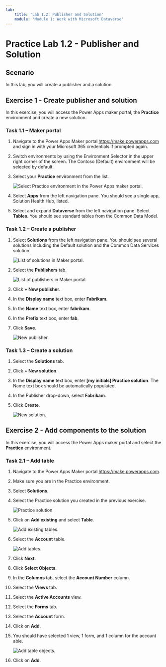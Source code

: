 ```yaml
---
lab:
    title: 'Lab 1.2: Publisher and Solution'
    module: 'Module 1: Work with Microsoft Dataverse'
---
```


# Practice Lab 1.2 - Publisher and Solution

## Scenario

In this lab, you will create a publisher and a solution.

## Exercise 1 - Create publisher and solution

In this exercise, you will access the Power Apps maker portal, the **Practice** environment and create a new solution.

### Task 1.1 – Maker portal

1. Navigate to the Power Apps Maker portal <https://make.powerapps.com> and sign in with your Microsoft 365 credentials if prompted again.

1. Switch environments by using the Environment Selector in the upper right corner of the screen. The Contoso (Default) environment will be selected by default.

1. Select your **Practice** environment from the list.

    ![Select Practice environment in the Power Apps maker portal.](../media/select-environment.png)

1. Select **Apps** from the left navigation pane. You should see a single app, Solution Health Hub, listed.

1. Select and expand **Dataverse** from the left navigation pane. Select **Tables**. You should see standard tables from the Common Data Model.

### Task 1.2 – Create a publisher

1. Select **Solutions** from the left navigation pane. You should see several solutions including the Default solution and the Common Data Services solution.

    ![List of solutions in Maker portal.](../media/solution-list.png)

1. Select the **Publishers** tab.

    ![List of publishers in Maker portal.](../media/publishers-list.png)

1. Click **+ New publisher**.

1. In the **Display name** text box, enter **Fabrikam**.

1. In the **Name** text box, enter **fabrikam**.

1. In the **Prefix** text box, enter **fab**.

1. Click **Save**.

    ![New publisher.](../media/new-publisher.png)

### Task 1.3 – Create a solution

1. Select the **Solutions** tab.

1. Click **+ New solution**.

1. In the **Display name** text box, enter **[my initials] Practice solution**. The Name text box should be automatically populated.

1. In the Publisher drop-down, select **Fabrikam**.

1. Click **Create**.

    ![New solution.](../media/new-solution.png)

## Exercise 2 - Add components to the solution

In this exercise, you will access the Power Apps maker portal and select the **Practice** environment.

### Task 2.1 – Add table

1. Navigate to the Power Apps Maker portal <https://make.powerapps.com>.

1. Make sure you are in the Practice environment.

1. Select **Solutions**.

1. Select the Practice solution you created in the previous exercise.

    ![Practice solution.](../media/practice-solution.png)

1. Click on **Add existing** and select **Table**.

    ![Add existing tables.](../media/add-existing.png)

1. Select the **Account** table.

    ![Add tables.](../media/add-tables.png)

1. Click **Next**.

1. Click **Select Objects**.

1. In the **Columns** tab, select the **Account Number** column.

1. Select the **Views** tab.

1. Select the **Active Accounts** view.

1. Select the **Forms** tab.

1. Select the **Account** form.

1. Click on **Add**.

1. You should have selected 1 view, 1 form, and 1 column for the account able.

    ![Add table objects.](../media/add-objects.png)

1. Click on **Add**.

